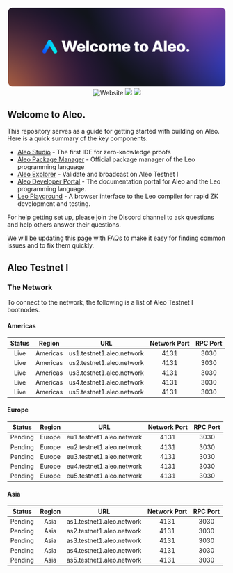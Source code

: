 <p align="center">
    <img width="1412" src="./.resources/banner.png">
    <img alt="Website" src="https://img.shields.io/website?down_message=offline&label=aleo.org&up_message=online&url=https%3A%2F%2Faleo.org">
    <a href="https://discord.gg/5v2ynrw2ds"><img src="https://img.shields.io/discord/700454073459015690?logo=discord"/></a>
    <a href="https://twitter.com/AleoHQ"><img src="https://img.shields.io/twitter/follow/AleoHQ?style=social"/></a>
</p>

## Welcome to Aleo.

This repository serves as a guide for getting started with building on Aleo. Here is a quick summary of the key components:

- [Aleo Studio](https://aleo.studio) - The first IDE for zero-knowledge proofs
- [Aleo Package Manager](https://aleo.pm) - Official package manager of the Leo programming language
- [Aleo Explorer](https://aleo.network) - Validate and broadcast on Aleo Testnet I
- [Aleo Developer Portal](https://developer.aleo.org) - The documentation portal for Aleo and the Leo programming language.
- [Leo Playground](http://play.leo-lang.org) - A browser interface to the Leo compiler for rapid ZK development and testing.

For help getting set up, please join the Discord channel to ask questions and help others answer their questions.

We will be updating this page with FAQs to make it easy for finding common issues and to fix them quickly.

## Aleo Testnet I

### The Network

To connect to the network, the following is a list of Aleo Testnet I bootnodes.

#### Americas

| Status  | Region        | URL                       | Network Port | RPC Port |
|:-------:|:-------------:|---------------------------|:------------:|:--------:|
| Live    | Americas      | us1.testnet1.aleo.network |     4131     |   3030   |
| Live    | Americas      | us2.testnet1.aleo.network |     4131     |   3030   |
| Live    | Americas      | us3.testnet1.aleo.network |     4131     |   3030   |
| Live    | Americas      | us4.testnet1.aleo.network |     4131     |   3030   |
| Live    | Americas      | us5.testnet1.aleo.network |     4131     |   3030   |

#### Europe

| Status  | Region | URL                       | Network Port | RPC Port |
|:-------:|:------:|---------------------------|:------------:|:--------:|
| Pending | Europe | eu1.testnet1.aleo.network |     4131     |   3030   |
| Pending | Europe | eu2.testnet1.aleo.network |     4131     |   3030   |
| Pending | Europe | eu3.testnet1.aleo.network |     4131     |   3030   |
| Pending | Europe | eu4.testnet1.aleo.network |     4131     |   3030   |
| Pending | Europe | eu5.testnet1.aleo.network |     4131     |   3030   |

#### Asia

| Status  | Region | URL                       | Network Port | RPC Port |
|:-------:|:------:|---------------------------|:------------:|:--------:|
| Pending | Asia   | as1.testnet1.aleo.network |     4131     |   3030   |
| Pending | Asia   | as2.testnet1.aleo.network |     4131     |   3030   |
| Pending | Asia   | as3.testnet1.aleo.network |     4131     |   3030   |
| Pending | Asia   | as4.testnet1.aleo.network |     4131     |   3030   |
| Pending | Asia   | as5.testnet1.aleo.network |     4131     |   3030   |
